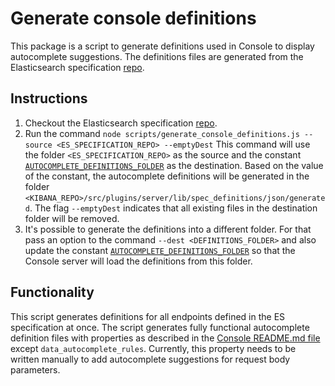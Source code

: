 # Generate console definitions
This package is a script to generate definitions used in Console to display autocomplete suggestions. 
The definitions files are generated from the Elasticsearch specification [repo](https://github.com/elastic/elasticsearch-specification).

## Instructions
1. Checkout the Elasticsearch specification [repo](https://github.com/elastic/elasticsearch-specification).
2. Run the command `node scripts/generate_console_definitions.js --source <ES_SPECIFICATION_REPO> --emptyDest`
  This command will use the folder `<ES_SPECIFICATION_REPO>` as the source and the constant [`AUTOCOMPLETE_DEFINITIONS_FOLDER`](https://github.com/elastic/kibana/blob/main/src/platform/plugins/shared/console/common/constants/autocomplete_definitions.ts) as the destination. Based on the value of the constant, the autocomplete definitions will be generated in the folder `<KIBANA_REPO>/src/plugins/server/lib/spec_definitions/json/generated`. The flag `--emptyDest` indicates that all existing files in the destination folder will be removed. 
3. It's possible to generate the definitions into a different folder. For that pass an option to the command `--dest <DEFINITIONS_FOLDER>` and also update the constant [`AUTOCOMPLETE_DEFINITIONS_FOLDER`](https://github.com/elastic/kibana/blob/main/src/platform/plugins/shared/console/common/constants/autocomplete_definitions.ts) so that the Console server will load the definitions from this folder. 

## Functionality
This script generates definitions for all endpoints defined in the ES specification at once. 
The script generates fully functional autocomplete definition files with properties as described in the [Console README.md file](https://github.com/elastic/kibana/blob/main/src/platform/plugins/shared/console/README.md) except `data_autocomplete_rules`. Currently, this property needs to be written manually to add autocomplete suggestions for request body parameters.  

